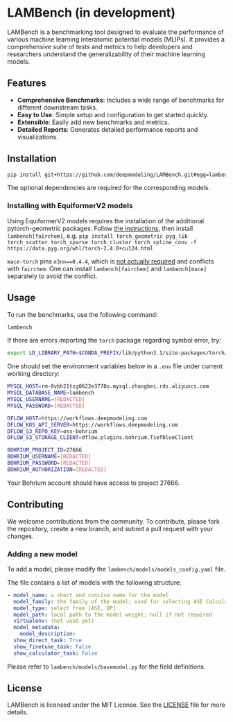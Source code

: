 # LAMBench (in development)

LAMBench is a benchmarking tool designed to evaluate the performance of various machine learning interatomic potential models (MLIPs). It provides a comprehensive suite of tests and metrics to help developers and researchers understand the generalizability of their machine learning models.

## Features

- **Comprehensive Benchmarks**: Includes a wide range of benchmarks for different downstream tasks.
- **Easy to Use**: Simple setup and configuration to get started quickly.
- **Extensible**: Easily add new benchmarks and metrics.
- **Detailed Reports**: Generates detailed performance reports and visualizations.

## Installation

```bash
pip install git+https://github.com/deepmodeling/LAMBench.git#egg=lambench[deepmd,mace,sevenn,orb]
```
The optional dependencies are required for the corresponding models.

### Installing with EquiformerV2 models
Using EquiformerV2 models requires the installation of the additional pytorch-geometric packages.
Follow [the instructions](https://pytorch-geometric.readthedocs.io/en/latest/notes/installation.html#additional-libraries), then install `lambench[fairchem]`, e.g.
`pip install torch_geometric pyg_lib torch_scatter torch_sparse torch_cluster torch_spline_conv -f https://data.pyg.org/whl/torch-2.4.0+cu124.html`

`mace-torch` pins `e3nn==0.4.4`, which is [not actually required](https://github.com/ACEsuit/mace/issues/555#issuecomment-2423730788) and conflicts with `fairchem`. One can install `lambench[fairchem]` and `lambench[mace]` separately to avoid the conflict.

## Usage

To run the benchmarks, use the following command:

```bash
lambench
```

If there are errors importing the `torch` package regarding symbol error, try:

```bash
export LD_LIBRARY_PATH=$CONDA_PREFIX/lib/python3.1/site-packages/torch/lib/../../nvidia/nvjitlink/lib:$LD_LIBRARY_PATH
```

One should set the environment variables below in a `.env` file under current working directory:

```bash
MYSQL_HOST=rm-8vbh21tzg0622e3778o.mysql.zhangbei.rds.aliyuncs.com
MYSQL_DATABASE_NAME=lambench
MYSQL_USERNAME=[REDACTED]
MYSQL_PASSWORD=[REDACTED]

DFLOW_HOST=https://workflows.deepmodeling.com
DFLOW_K8S_API_SERVER=https://workflows.deepmodeling.com
DFLOW_S3_REPO_KEY=oss-bohrium
DFLOW_S3_STORAGE_CLIENT=dflow.plugins.bohrium.TiefblueClient

BOHRIUM_PROJECT_ID=27666
BOHRIUM_USERNAME=[REDACTED]
BOHRIUM_PASSWORD=[REDACTED]
BOHRIUM_AUTHORIZATION=[REDACTED]
```
Your Bohrium account should have access to project 27666.

## Contributing

We welcome contributions from the community. To contribute, please fork the repository, create a new branch, and submit a pull request with your changes.

### Adding a new model

To add a model, please modify the `lambench/models/models_config.yaml` file.

The file contains a list of models with the following structure:

```yaml
- model_name: a short and concise name for the model
  model_family: the family of the model; used for selecting ASE Calculator in `ase_models.py`
  model_type: select from [ASE, DP]
  model_path: local path to the model weight; null if not required
  virtualenv: (not used yet)
  model_metadata:
    model_description:
  show_direct_task: True
  show_finetune_task: False
  show_calculator_task: False
```

Please refer to `lambench/models/basemodel.py` for the field definitions.

## License

LAMBench is licensed under the MIT License. See the [LICENSE](LICENSE) file for more details.
